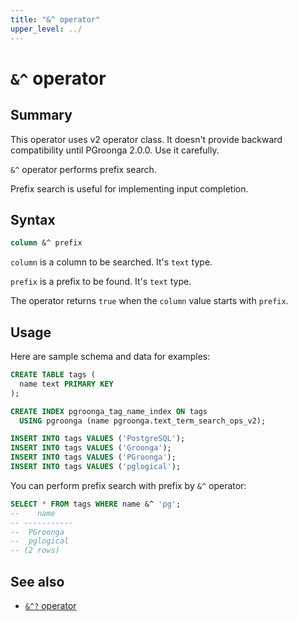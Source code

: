 ```yaml
---
title: "&^ operator"
upper_level: ../
---
```


# `&^` operator

## Summary

This operator uses v2 operator class. It doesn't provide backward compatibility until PGroonga 2.0.0. Use it carefully.

`&^` operator performs prefix search.

Prefix search is useful for implementing input completion.

## Syntax

```sql
column &^ prefix
```

`column` is a column to be searched. It's `text` type.

`prefix` is a prefix to be found. It's `text` type.

The operator returns `true` when the `column` value starts with `prefix`.

## Usage

Here are sample schema and data for examples:

```sql
CREATE TABLE tags (
  name text PRIMARY KEY
);

CREATE INDEX pgroonga_tag_name_index ON tags
  USING pgroonga (name pgroonga.text_term_search_ops_v2);
```

```sql
INSERT INTO tags VALUES ('PostgreSQL');
INSERT INTO tags VALUES ('Groonga');
INSERT INTO tags VALUES ('PGroonga');
INSERT INTO tags VALUES ('pglogical');
```

You can perform prefix search with prefix by `&^` operator:

```sql
SELECT * FROM tags WHERE name &^ 'pg';
--    name    
-- -----------
--  PGroonga
--  pglogical
-- (2 rows)
```

## See also

  * [`&^?` operator](prefix-rk-search-v2.html)
